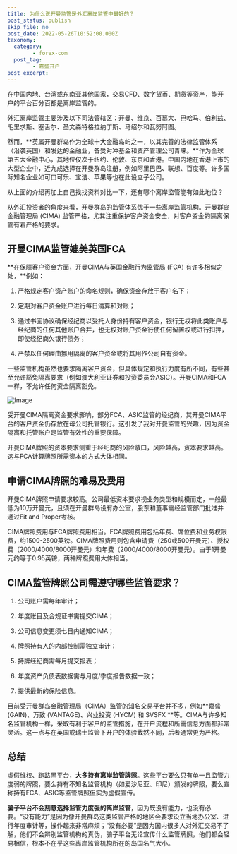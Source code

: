 ```yaml
---
title: 为什么说开曼监管是外汇离岸监管中最好的？
post_status: publish
skip_file: no
post_date: 2022-05-26T10:52:00.000Z
taxonomy:
  category:
        - forex-com
  post_tag:
        - 嘉盛开户
post_excerpt: 
---
```

在中国内地、台湾或东南亚其他国家，交易CFD、数字货币、期货等资产，能开户的平台百分百都是离岸监管的。

外汇离岸监管主要涉及以下司法管辖区：开曼、维京、百慕大、巴哈马、伯利兹、毛里求斯、塞舌尔、圣文森特格拉纳丁斯、马绍尔和瓦努阿图。

然而，**英属开曼群岛作为全球十大金融岛屿之一，以其完善的法律监管体系（沿袭英国）和发达的金融业，备受对冲基金和资产管理公司青睐。**作为全球第五大金融中心，其地位仅次于纽约、伦敦、东京和香港。中国内地在香港上市的大型企业中，近九成选择在开曼群岛注册，例如阿里巴巴、联想、百度等。许多国际知名企业如可口可乐、宝洁、苹果等也在此设立子公司。

从上面的介绍再加上自己找找资料对比一下，还有哪个离岸监管能有如此地位？

从外汇投资者的角度来看，开曼群岛的监管体系优于一些离岸监管机构。开曼群岛金融管理局 (CIMA) 监管严格，尤其注重保护客户资金安全，对客户资金的隔离保管有着严格的要求。

## 开曼CIMA监管媲美英国FCA

**在保障客户资金方面，开曼CIMA与英国金融行为监管局 (FCA) 有许多相似之处，**例如：

1. 严格规定客户资产账户的命名规则，确保资金存放于客户名下；

1. 定期对客户资金账户进行每日清算和对账；

1. 通过书面协议确保经纪商以受托人身份持有客户资金，银行无权将此类账户与经纪商的任何其他账户合并，也无权对账户资金行使任何留置权或进行扣押，即使经纪商欠银行债务；

1. 严禁以任何理由挪用隔离的客户资金或将其用作公司自有资金。

一些监管机构虽然也要求隔离客户资金，但具体规定和执行力度有所不同，有些甚至允许豁免隔离要求（例如澳大利亚证券和投资委员会ASIC）。开曼CIMA和FCA一样，不允许任何资金隔离豁免。

![Image](https://prod-files-secure.s3.us-west-2.amazonaws.com/39ed1227-6d7d-4570-be36-9ccd4a2c4241/bd849744-3fcb-4a37-8312-357962c8f065/image.png?X-Amz-Algorithm=AWS4-HMAC-SHA256&X-Amz-Content-Sha256=UNSIGNED-PAYLOAD&X-Amz-Credential=ASIAZI2LB4666CILMKRJ%2F20250426%2Fus-west-2%2Fs3%2Faws4_request&X-Amz-Date=20250426T221402Z&X-Amz-Expires=3600&X-Amz-Security-Token=IQoJb3JpZ2luX2VjELb%2F%2F%2F%2F%2F%2F%2F%2F%2F%2FwEaCXVzLXdlc3QtMiJGMEQCICwVvWtFonWtg%2Bd6mXwL1gE5mNMbjkuiyhUBiwv5Qpl0AiBLt4P4ws22QktBtOkpdiFtZ7D0YGBksDjhTan7CFaH%2Fir%2FAwhPEAAaDDYzNzQyMzE4MzgwNSIMCT0n1RgIWK5cPWLjKtwD9ro%2Fi5rz3c33L%2FVrC1MqCIsJVwBUxVlYunocQkwRJ4f5JflTX1XpErl0%2Fpe8aVdfN19MKsRx5OKoiMxCAHTfBPrYLF5ePYMy0O2rdxq0WtAPQhbFsMFZ3QXYGOSsFqhGjWz2TMW3awgY7xV%2FfG9Me%2BnwkJQJ7e7%2BRsvB8EmVo7PLpqSxF6EFU4cyAIXm6OcRbDWqg%2F5lXvUjKydpolKndJVbM7W%2F2vBJ2aBIWxVCPXyPeiym%2B9V60KMS5RDU4hjjZEhk0M1HWLCRWkUOpWftdrjlne%2Fc%2B7Su5ZN3YWNHWF7pOsVzvDRSQSX%2BWQ15VRZj9JcioBxPSaMsaMJkHTML%2FcZ7pQgfA6x990%2Bbu%2BGkFrddAZoKKTxD8PybBvIWDvNdydEc9b6S7eEpxTdOqtSe2rQ91JY3re5n03YvODT0pb6Ha31cS%2FQjr2HVoRNuhXbgC5fJJ2XQfx6a9%2BYlwcsXU1rB2%2FZsNGhLXet78KI76gIwLTOHejQh6h2oxs6gdZL5DPgkOZrPohRGpJatks%2FqAGfvJ%2Fn7EtFFJ%2B%2F69mT%2BnXS0APOQO8sj6z%2BdGjlzoXw%2BaYb1yOrK2ytp049n3WX5zS6ZumNu0Ln4%2Fip5brTEol8JkOn5GNjP6lzgeoEwgqC1wAY6pgF652RnB%2B5LQ%2FhaiDmxHiHIJXdMmkZdvYnlrzFI7lcm5xHMIfM%2Bvd0KdL4QD%2BLQu75jNBEAPz58XoGgNDH1EBfDt%2BlJIFqRA%2FQPA4nCFSh3E%2BBcuOpktU%2BI6VaX8K7Wym4fSEIacnAkDegTBWS%2BBzva86M%2FeY%2F8XTztLcvLdTCXXtG%2BUiHI9gh8M5UaE%2BYxd%2B74YiIcmqs9hRFEHi7p32IYVSk9P5We&X-Amz-Signature=5169fc6f80e0c313c60667dbf38966c549673a0a1e091c09c1b174789edd0e04&X-Amz-SignedHeaders=host&x-id=GetObject)

受开曼CIMA隔离资金要求影响，部分FCA、ASIC监管的经纪商，其开曼CIMA平台的客户资金仍存放在母公司托管银行。这引发了我对开曼监管的兴趣，因为资金隔离和托管账户是监管有效性的重要保障。

开曼CIMA牌照的资本要求侧重于经纪商的风险敞口，风险越高，资本要求越高。这与FCA计算牌照所需资本的方式大体相同。

## **申请CIMA牌照的难易及费用**

开曼CIMA牌照申请要求较高。公司最低资本要求视业务类型和规模而定，一般最低为10万开曼元，且须在开曼群岛设有办公室，股东和董事需经监管部门批准并通过Fit and Proper考核。

CIMA牌照费用与FCA牌照费用相当。FCA牌照费用包括年费、席位费和业务权限费，约1500-2500英镑。CIMA牌照费用则包含申请费（250或500开曼元）、授权费（2000/4000/8000开曼元）和年费（2000/4000/8000开曼元）。由于1开曼元约等于0.95英镑，两种牌照费用大体相当。

## CIMA监管牌照公司需遵守哪些监管要求？

1. 公司账户需每年审计；

1. 年度账目及合规证书需提交CIMA；

1. 公司信息变更须七日内通知CIMA；

1. 牌照持有人的内部控制需独立审计；

1. 持牌经纪商需每月提交报表；

1. 年度资产负债表数据需与月度/季度报告数据一致；

1. 提供最新的保险信息。

目前受开曼群岛金融管理局（CIMA）监管的知名交易平台并不多，例如**嘉盛 (GAIN)、万致 (VANTAGE)、兴业投资 (HYCM) 和 SVSFX **等。CIMA与许多知名监管机构一样，采取有利于客户的监管措施，在开户流程和所需信息方面都非常灵活。这一点与在英国或瑞士监管下开户的体验截然不同，后者通常更为严格。

## 总结

虚假维权、跑路黑平台，**大多持有离岸监管牌照**。这些平台要么只有单一且监管力度弱的牌照，要么持有不知名监管机构（如爱沙尼亚、印尼）颁发的牌照，要么宣称持有FCA、ASIC等监管牌照但实为虚假宣传。

**骗子平台不会刻意选择监管力度强的离岸监管**，因为既没有能力，也没有必要。“没有能力”是因为像开曼群岛这类监管严格的地区会要求设立当地办公室、进行年度审计等，操作起来非常麻烦；“没有必要”是因为国内很多人对外汇交易不了解，他们不会辨别监管机构的真伪，骗子平台无论宣传什么监管牌照，他们都会轻易相信，根本不在乎这些离岸监管机构所在的岛国名气大小。
